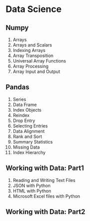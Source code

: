 Data Science
============
Numpy
-----
1. Arrays
2. Arrays and Scalars
3. Indexing Arrays
4. Array Transposition
5. Universal Array Functions
6. Array Processing
7. Array Input and Output

Pandas
------
1. Series
2. Data Frame
3. Index Objects
4. Reindex
5. Drop Entry
6. Selecting Entries
7. Data Alignment
8. Rank and Sort
9. Summary Statistics
10. Missing Data
11. Index Hierarchy

Working with Data: Part1
-------------------------
1. Reading and Writing Text Files
2. JSON with Python
3. HTML with Python
4. Microsoft Excel files with Python

Working with Data: Part2
-------------------------
